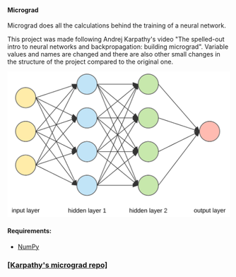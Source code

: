 #### Micrograd
Micrograd does all the calculations behind the training of a neural network. <br>

This project was made following Andrej Karpathy's video "The spelled-out intro to neural networks and backpropagation: building micrograd".
Variable values and names are changed and there are also other small changes in the structure of the project compared to the original one.

<img src="nn.png" width="800">

#### Requirements:
* [NumPy](http://www.numpy.org/)

### [[Karpathy's micrograd repo]](https://github.com/karpathy/micrograd)

